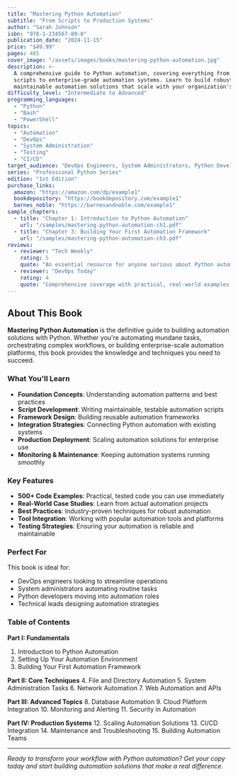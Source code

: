 ```yaml
---
title: "Mastering Python Automation"
subtitle: "From Scripts to Production Systems"
author: "Sarah Johnson"
isbn: "978-1-234567-89-0"
publication_date: "2024-11-15"
price: "$49.99"
pages: 485
cover_image: "/assets/images/books/mastering-python-automation.jpg"
description: >-
  A comprehensive guide to Python automation, covering everything from simple
  scripts to enterprise-grade automation systems. Learn to build robust,
  maintainable automation solutions that scale with your organization's needs.
difficulty_level: "Intermediate to Advanced"
programming_languages: 
  - "Python"
  - "Bash"
  - "PowerShell"
topics:
  - "Automation"
  - "DevOps"
  - "System Administration"
  - "Testing"
  - "CI/CD"
target_audience: "DevOps Engineers, System Administrators, Python Developers"
series: "Professional Python Series"
edition: "1st Edition"
purchase_links:
  amazon: "https://amazon.com/dp/example1"
  bookdepository: "https://bookdepository.com/example1"
  barnes_noble: "https://barnesandnoble.com/example1"
sample_chapters:
  - title: "Chapter 1: Introduction to Python Automation"
    url: "/samples/mastering-python-automation-ch1.pdf"
  - title: "Chapter 3: Building Your First Automation Framework"
    url: "/samples/mastering-python-automation-ch3.pdf"
reviews:
  - reviewer: "Tech Weekly"
    rating: 5
    quote: "An essential resource for anyone serious about Python automation."
  - reviewer: "DevOps Today"
    rating: 4
    quote: "Comprehensive coverage with practical, real-world examples."
---
```


## About This Book

**Mastering Python Automation** is the definitive guide to building automation solutions with Python. Whether you're automating mundane tasks, orchestrating complex workflows, or building enterprise-scale automation platforms, this book provides the knowledge and techniques you need to succeed.

### What You'll Learn

- **Foundation Concepts**: Understanding automation patterns and best practices
- **Script Development**: Writing maintainable, testable automation scripts
- **Framework Design**: Building reusable automation frameworks
- **Integration Strategies**: Connecting Python automation with existing systems
- **Production Deployment**: Scaling automation solutions for enterprise use
- **Monitoring & Maintenance**: Keeping automation systems running smoothly

### Key Features

- **500+ Code Examples**: Practical, tested code you can use immediately
- **Real-World Case Studies**: Learn from actual automation projects
- **Best Practices**: Industry-proven techniques for robust automation
- **Tool Integration**: Working with popular automation tools and platforms
- **Testing Strategies**: Ensuring your automation is reliable and maintainable

### Perfect For

This book is ideal for:
- DevOps engineers looking to streamline operations
- System administrators automating routine tasks
- Python developers moving into automation roles
- Technical leads designing automation strategies

### Table of Contents

**Part I: Fundamentals**
1. Introduction to Python Automation
2. Setting Up Your Automation Environment
3. Building Your First Automation Framework

**Part II: Core Techniques**
4. File and Directory Automation
5. System Administration Tasks
6. Network Automation
7. Web Automation and APIs

**Part III: Advanced Topics**
8. Database Automation
9. Cloud Platform Integration
10. Monitoring and Alerting
11. Security in Automation

**Part IV: Production Systems**
12. Scaling Automation Solutions
13. CI/CD Integration
14. Maintenance and Troubleshooting
15. Building Automation Teams

---

*Ready to transform your workflow with Python automation? Get your copy today and start building automation solutions that make a real difference.*